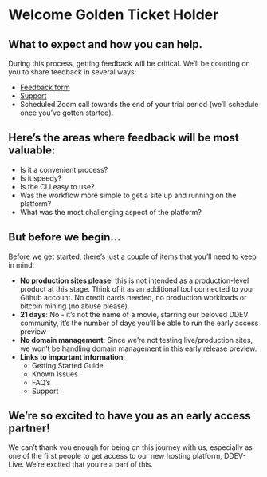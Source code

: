 # Welcome Golden Ticket Holder

## What to expect and how you can help. 
During this process, getting feedback will be critical.  We’ll be counting on you to share feedback in several ways: 
- [Feedback form](https://dash.ddev.com/feedback/)
- [Support](https://dash.ddev.com/docs/support/)
- Scheduled Zoom call towards the end of your trial period (we’ll schedule once you’ve gotten started).  

## Here’s the areas where feedback will be most valuable: 
- Is it a convenient process?  
- Is it speedy?  
- Is the CLI easy to use?  
- Was the workflow more simple to get a site up and running on the platform?  
- What was the most challenging aspect of the platform?


## But before we begin...
Before we get started, there’s just a couple of items that you’ll need to keep in mind: 

- **No production sites please**: this is not intended as a production-level product at this stage. Think of it as an additional tool connected to your Github account. No credit cards needed, no production workloads or bitcoin mining (no abuse please).
- **21 days**: No - it’s not the name of a movie, starring our beloved DDEV community, it’s the number of days you’ll be able to run the early access preview
- **No domain management**: Since we’re not testing live/production sites, we won’t be handling domain management in this early release preview.  
- **Links to important information**: 
  - Getting Started Guide
  - Known Issues
  - FAQ’s
  - Support

## We’re so excited to have you as an early access partner!  
We can’t thank you enough for being on this journey with us, especially as one of the first people to get access to our new hosting platform, DDEV-Live.  We’re excited that you’re a part of this.  
